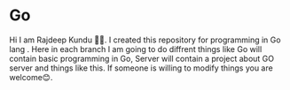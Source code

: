 # Go
Hi I am Rajdeep Kundu 🙋‍♂️. I created this repository for programming in Go lang .
Here in each branch I am going to do diffrent things like Go will contain basic programming in Go, Server will contain a project about GO server and things like this.
If someone is willing to modify things you are welcome😊.
